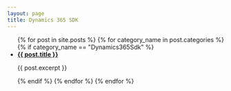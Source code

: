 ```yaml
---
layout: page
title: Dynamics 365 SDK 
---
```


<ul>
{% for post in site.posts %}
  {% for category_name in post.categories %}
    {% if category_name == "Dynamics365Sdk" %}
      <li>
        <b><a href="{{ post.url }}">{{ post.title }}</a></b>
        <p>{{ post.excerpt }}</p>
    </li>
    {% endif %}
  {% endfor %}
{% endfor %}
</ul>